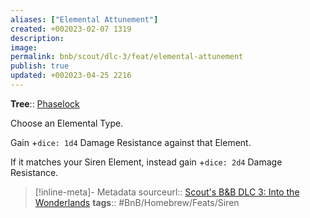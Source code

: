 ```yaml
---
aliases: ["Elemental Attunement"]
created: +002023-02-07 1319
description: 
image: 
permalink: bnb/scout/dlc-3/feat/elemental-attunement
publish: true
updated: +002023-04-25 2216
---
```


**Tree**:: [Phaselock](Phaselock.md)

Choose an Elemental Type. 

Gain +`dice: 1d4` Damage Resistance against that Element. 

If it matches your Siren Element, instead gain +`dice: 2d4` Damage Resistance.

> [!inline-meta]- Metadata
> sourceurl:: [Scout's B&B DLC 3: Into the Wonderlands](https://docs.google.com/document/d/1MLOgrWwcLNTnP9PuXrKiLImy7SUh4hXO8arVUAlmdp0/edit)
> **tags**:: #BnB/Homebrew/Feats/Siren
